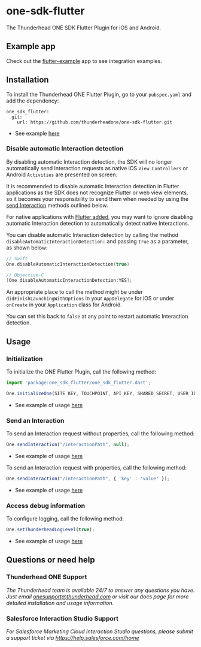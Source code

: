# one-sdk-flutter

The Thunderhead ONE SDK Flutter Plugin for iOS and Android.

## Example app
Check out the [flutter-example](https://github.com/thunderheadone/one-sdk-flutter/tree/master/examples/flutter_example) app to see integration examples.

## Installation
To install the Thunderhead ONE Flutter Plugin, go to your `pubspec.yaml` and add the dependency:
```
one_sdk_flutter:
  git:
    url: https://github.com/thunderheadone/one-sdk-flutter.git
```
* See example [here](https://github.com/thunderheadone/one-sdk-flutter/tree/master/examples/flutter_example/pubspec.yaml#L23)

### Disable automatic Interaction detection
By disabling automatic Interaction detection, the SDK will no longer automatically send Interaction requests as native iOS `View Controllers` or Android `Activities` are presented on screen. 

It is recommended to disable automatic Interaction detection in Flutter applications as the SDK does not recognize Flutter or web view elements, so it becomes your responsibility to send them when needed by using the [send Interaction](#send-an-interaction) methods outlined below.  

For native applications with [Flutter added](https://flutter.dev/docs/development/add-to-app), you may want to ignore disabling automatic Interaction detection to automatically detect native Interactions.

You can disable automatic Interaction detection by calling the method `disableAutomaticInteractionDetection:` and passing `true` as a parameter, as shown below:

```swift
// Swift
One.disableAutomaticInteractionDetection(true)
```

```objective-c
// Objective-C
[One disableAutomaticInteractionDetection:YES];
```

An appropriate place to call the method might be under `didFinishLaunchingWithOptions` in your `AppDelegate` for iOS or under `onCreate` in your `Application` class for Android.

You can set this back to `false` at any point to restart automatic Interaction detection.

## Usage
### Initialization
To initialize the ONE Flutter Plugin, call the following method:
```javascript
import 'package:one_sdk_flutter/one_sdk_flutter.dart';

One.initializeOne(SITE_KEY, TOUCHPOINT, API_KEY, SHARED_SECRET, USER_ID, HOST, false);
```
* See example of usage [here](https://github.com/thunderheadone/one-sdk-flutter/tree/master/examples/flutter_example/lib/main.dart#L58)

### Send an Interaction 
To send an Interaction request without properties, call the following method:
```javascript
One.sendInteraction("/interactionPath", null);
```
* See example of usage [here](https://github.com/thunderheadone/one-sdk-flutter/tree/master/examples/flutter_example/lib/main.dart#L60)

To send an Interaction request with properties, call the following method:
```javascript
One.sendInteraction("/interactionPath", { 'key' : 'value' });
```
* See example of usage [here](https://github.com/thunderheadone/one-sdk-flutter/tree/master/examples/flutter_example/lib/main.dart#L128)

### Access debug information
To configure logging, call the following method:
```javascript
One.setThunderheadLogLevel(true);
```
* See example of usage [here](https://github.com/thunderheadone/one-sdk-flutter/tree/master/examples/flutter_example/lib/main.dart#L59)

## Questions or need help

### Thunderhead ONE Support
_The Thunderhead team is available 24/7 to answer any questions you have. Just email onesupport@thunderhead.com or visit our docs page for more detailed installation and usage information._

### Salesforce Interaction Studio Support
_For Salesforce Marketing Cloud Interaction Studio questions, please submit a support ticket via https://help.salesforce.com/home_
